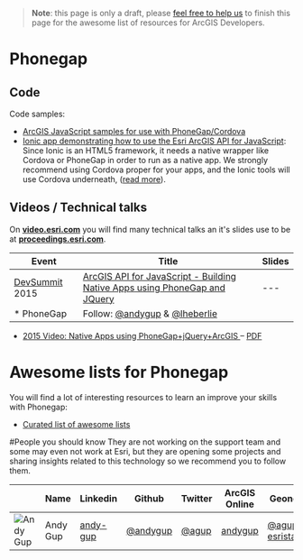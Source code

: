 > **Note**: this page is only a draft, please [feel free to help us](https://github.com/hhkaos/awesome-arcgis#contributions) to finish this page for the awesome list of resources for ArcGIS Developers.

# Phonegap
<!-- START doctoc -->
<!-- END doctoc -->

## Code

Code samples:
  * [ArcGIS JavaScript samples for use with PhoneGap/Cordova](https://github.com/Esri/quickstart-map-phonegap)
  * [Ionic app demonstrating how to use the Esri ArcGIS API for JavaScript](https://github.com/jwasilgeo/ionic-esri-map): Since Ionic is an
  HTML5 framework, it needs a native wrapper like Cordova or PhoneGap in order
  to run as a native app. We strongly recommend using Cordova proper for your
  apps, and the Ionic tools will use Cordova underneath, ([read more](http://ionicframework.com/docs/overview/)).


## Videos / Technical talks
On [**video.esri.com**](http://video.esri.com/search/web-appbuilder) you will find many technical talks an it's slides use to be at [**proceedings.esri.com**](https://www.google.es/webhp?sourceid=chrome-instant&ion=1&espv=2&ie=UTF-8#q=site%3Aproceedings.esri.com%20appbuilder).

|Event|Title|Slides|
|---|---|---|
|[DevSummit](http://www.esri.com/events/devsummit) 2015|[ArcGIS API for JavaScript - Building Native Apps using PhoneGap and JQuery](http://www.esri.com/videos/watch?videoid=4293&channelid=LegacyVideo&isLegacy=true&title=arcgis-api-for-javascript---building-native-apps-using-phonegap-and-jquery)| ---
* PhoneGap | Follow: [@andygup](https://github.com/andygup) & [@lheberlie](https://github.com/lheberlie)
  * [2015 Video: Native Apps using PhoneGap+jQuery+ArcGIS ](http://video.esri.com/watch/4293/arcgis-api-for-javascript-_dash_-building-native-apps-using-phonegap-and-jquery) – [PDF](http://proceedings.esri.com/library/userconf/devsummit15/papers/dev_int_170.pdf)

# Awesome lists for Phonegap
You will find a lot of interesting resources to learn an improve your skills
with Phonegap:
* [Curated list of awesome lists](https://github.com/sindresorhus/awesome)

#People you should know
They are not working on the support team and some may even not work at Esri,
but they are opening some projects and sharing insights related to this
technology so we recommend you to follow them.

||Name|Linkedin|Github|Twitter|ArcGIS Online|Geonet|
|---|---|---|---|---|---|---|
|![Andy Gup](https://avatars1.githubusercontent.com/u/510440?v=3&s=50)|Andy Gup|[andy-gup](https://www.linkedin.com/in/andy-gup-0a865a)|[@andygup](https://github.com/andygup)|[@agup](https://twitter.com/agup)|[andygup](http://www.arcgis.com/home/search.html?q=owner:andygup)|[@agup-esristaff](https://geonet.esri.com/people/agup-esristaff)
